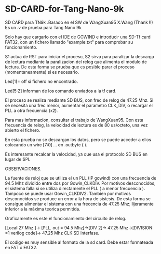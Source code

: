 # SD-CARD-for-Tang-Nano-9k
SD CARD para TN9k .Basado en el SW de  WangXuan95 X.Wang  (Thank !!) Es un .v de prueba para Tang Nano 9k


Solo hay que cargarlo con el IDE de GOWIND e introducir una SD-Tf card FAT32, con un fichero llamado "example.txt"  para comprobar su funcionamiento.

S1 actua de RST para iniciar el proceso, S2 sirva para paralizar la descarga de lectura mediante la paralizacion
del relog que alimenta el modulo de lectura. De esta forma se prueba que es posible parar el proceso (momentaneamente) si es necesario.

Led[1]= off si fichero no encontrado.

Led[5:2] informan de los comando enviados a la tf card.

El proceso se realiza mediante SD BUS, con frec de relog de 47.25 Mhz. Si se necesita una frec menor, aumentar el parametro CLK_DIV, o recargar el PLL a 
otra frecuencia (x2).

Para mas informacion, consultar el trabajo de WangXuan95. Con esta frecuencia de relog, la velocidad de lectura es de 80 us/octeto, 
una vez abierto el fichero.

En esta prueba no se descargan los datos, pero se puede acceder a ellos colocando un wire [7:0] ... en .outbyte (                ).

Es interesante recalcar la velocidad, ya que usa el protocolo SD BUS en lugar de SPI.



OBSERVACIONES.

La fuente de reloj que se utiliza el un PLL (IP gowind) con una frecuencia de 94.5 Mhz dividido entre dos por Gowin_CLKDIV. Por motivos desconocidos, 
el sistema falla si se utiliza directamente el PLL ( a menor frecuencia ). Tampoco se puede usar Gowin_CLKDIV2. Tambien por motivos desconocidos se
produce un error a la hora de sistesis. De esta forma se consigue alimentar el sistema con una frecencia de 47.25 Mhz; lijeramente inferior a la máxima
teorica permitida.

Graficamente es este el funcionamiento del circuito de relog.

[Local 27 Mhz ]-> [PLL, out = 94.5 Mhz]->[DIV 2]-> 47.25 Mhz->[DIVISION =1 verilog code]-> 47.25 Mhz CLK SD Interfase.

El codigo es muy sensible al formato de la sd card. Debe estar formateada en FAT ó FAT32.




